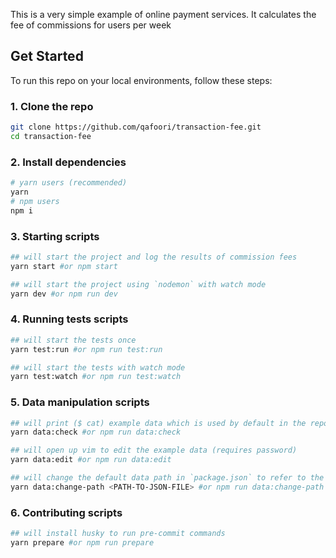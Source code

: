 This is a very simple example of online payment services. It calculates the fee of commissions for users per week

## Get Started

To run this repo on your local environments, follow these steps:

### 1. Clone the repo

```bash
git clone https://github.com/qafoori/transaction-fee.git
cd transaction-fee
```

### 2. Install dependencies

```bash
# yarn users (recommended)
yarn
# npm users
npm i
```

### 3. Starting scripts

```bash
## will start the project and log the results of commission fees
yarn start #or npm start

## will start the project using `nodemon` with watch mode
yarn dev #or npm run dev
```

### 4. Running tests scripts

```bash
## will start the tests once
yarn test:run #or npm run test:run

## will start the tests with watch mode
yarn test:watch #or npm run test:watch
```

### 5. Data manipulation scripts

```bash
## will print ($ cat) example data which is used by default in the repo
yarn data:check #or npm run data:check

## will open up vim to edit the example data (requires password)
yarn data:edit #or npm run data:edit

## will change the default data path in `package.json` to refer to the use of another path
yarn data:change-path <PATH-TO-JSON-FILE> #or npm run data:change-path <PATH-TO-JSON-FILE>
```

### 6. Contributing scripts

```bash
## will install husky to run pre-commit commands
yarn prepare #or npm run prepare
```

